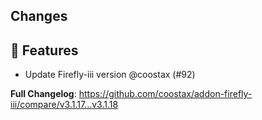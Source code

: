 ## Changes

## 🚀 Features

- Update Firefly-iii version @coostax (#92)

**Full Changelog**: https://github.com/coostax/addon-firefly-iii/compare/v3.1.17...v3.1.18
